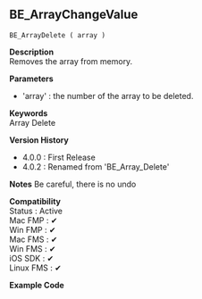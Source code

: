 ## BE_ArrayChangeValue

    BE_ArrayDelete ( array )

**Description**  
Removes the array from memory.

**Parameters**

- 'array' : the number of the array to be deleted.

**Keywords**  
Array Delete

**Version History**

- 4.0.0 : First Release
- 4.0.2 : Renamed from 'BE_Array_Delete'

**Notes**
Be careful, there is no undo

**Compatibility**  
Status : Active  
Mac FMP : ✔︎  
Win FMP : ✔︎  
Mac FMS : ✔︎  
Win FMS : ✔︎  
iOS SDK : ✔︎  
Linux FMS : ✔︎

**Example Code**
